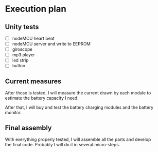 # Execution plan

## Unity tests

- [ ] nodeMCU heart beat
- [ ] nodeMCU server and write to EEPROM
- [ ] giroscope
- [ ] mp3 player
- [ ] led strip
- [ ] button

## Current measures

After those is tested, I will measure the current drawn by each module to estimate the battery capacity I need.

After that, I will buy and test the battery charging modules and the battery monitor.

## Final assembly

With everything properly tested, I will assemble all the parts and develop the final code. Probably I will do it in several micro-steps.